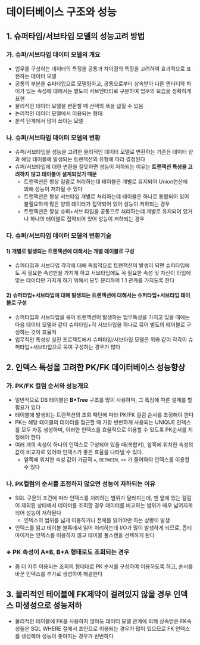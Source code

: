 데이터베이스 구조와 성능
========

## 1. 슈퍼타입/서브타입 모델의 성능고려 방법

### 가. 슈퍼/서브타입 데이터 모델의 개요

- 업무를 구성하는 데이터의 특징을 공통과 차이점의 특징을 고려하여 효과적으로 표현하는 데이터 모델
- 공통의 부분을 슈퍼타입으로 모델링하고, 공통으로부터 상속받아 다른 엔터티와 차이가 있는 속성에 대해서는 별도의 서브엔터티로 구분하여 업무의 모습을 정확하게 표현
- 물리적인 데이터 모델을 변환할 때 선택의 폭을 넓힐 수 있음
- 논리적인 데이터 모델에서 이용되는 형태
- 분석 단계에서 많이 쓰이는 모델


### 나. 슈퍼/서브타입 데이터 모델의 변환

- 슈퍼/서브타입을 성능을 고려한 물리적인 데이터 모델로 변환하는 기준은 데이터 양과 해당 테이블에 발생되는 트랜잭션의 유형에 따라 결정된다
- 슈퍼/서브타입에 대한 변환을 잘못하면 성능이 저하되는 이유는 **트랜잭션 특성을 고려하지 않고 테이블이 설계되었기 때문**
    - 트랜잭션은 항상 일괄로 처리하는데 테이블은 개별로 유지되어 Union연산에 의해 성능이 저하될 수 있다
    - 트랜잭션은 항상 서브타입 개별로 처리하는데 테이블은 하나로 통합되어 있어 불필요하게 많은 양의 데이터가 집약되어 있어 성능이 저하되는 경우
    - 트랜잭션은 항상 슈퍼+서브 타입을 공통으로 처리하는데 개별로 유지되어 있거나 하나의 테이블로 집약되어 있어 성능이 저하되는 경우

### 다. 슈퍼/서브타입 데이터 모델의 변환기술

#### 1) 개별로 발생되는 트랜잭션에 대해서는 개별 테이블로 구성
- 슈퍼타입과 서브타입 각각에 대해 독립적으로 트랜잭션이 발생이 되면 슈퍼타입에도 꼭 필요한 속성만을 가지게 하고 서브타입에도 꼭 필요한 속성 및 자신이 타입에 맞는 데이터만 가지게 하기 위해서 모두 분리하여 1:1 관계를 가지도록 한다

#### 2) 슈퍼타입+서브타입에 대해 발생되는 트랜잭션에 대해서는 슈퍼타입+서브타입 테이블로 구성
- 슈퍼타입과 서브타입을 묶어 트랜잭션이 발생하는 업무특성을 가지고 있을 때에는 다음 데이터 모델과 같이 슈퍼타입+각 서브타입을 하나로 묶어 별도의 테이블로 구성하는 것이 효율적
- 업무적인 특성상 실전 프로젝트에서 슈퍼타입/서브타입 모델은 위와 같이 각각이 슈퍼타입+서브타입으로 묶여 구성하는 경우가 많다


## 2. 인덱스 특성을 고려한 PK/FK 데이터베이스 성능향상

### 가. PK/FK 컬럼 순서와 성능개요

- 일반적으로 DB 테이블은 **B*Tree** 구조를 많이 사용하며, 그 특징에 따른 설계를 할 필요가 있다
- 테이블에 발생되는 트랜잭션의 조회 패턴에 따라 PK/FK 컬럼 순서를 조정해야 한다
- PK는 해당 테이블의 데이터를 접근할 때 가장 빈번하게 사용되는 UNIQUE 인덱스를 모두 자동 생성하며, 이러한 인덱스를 효율적으로 이용할 수 있도록 PK순서를 지정해야 한다
- 여러 개의 속성이 하나의 인덱스로 구성되어 있을 때(복합키), 앞쪽에 위치한 속성의 값이 비교자로 있어야 인덱스가 좋은 효율을 나타낼 수 있다.
  - 앞쪽에 위치한 속성 값이 가급적 `=`, `BETWEEN`, `<>` 가 들어와야 인덱스를 이용할 수 있다

### 나. PK컬럼의 순서를 조정하지 않으면 성능이 저하되는 이유

- SQL 구문의 조건에 따라 인덱스를 처리하는 범위가 달라지는데, 맨 앞에 있는 컬럼이 제외된 상태에서 데이터를 조회할 경우 데이터를 비교하는 범위가 매우 넓어지게 되어 성능이 저하된다
    - 인덱스의 범위를 넓게 이용하거나 전체를 읽어야만 하는 상황이 발생
- 인덱스를 읽고 테이블 블록에서 읽어 처리하는데 I/O가 많이 발생하게 되므로, 옵티마이저는 인덱스를 이용하지 않고 테이블 풀스캔을 선택하게 된다


### ※ PK 속성이 A+B, B+A 형태로도 조회되는 경우

- 좀 더 자주 이용되는 조회의 형태대로 PK 순서를 구성하여 이용하도록 하고, 순서를 바꾼 인덱스를 추가로 생성하여 해결한다


## 3. 물리적인 테이블에 FK제약이 걸려있지 않을 경우 인덱스 미생성으로 성능저하

- 물리적인 테이블에 FK를 사용하지 않아도 데이터 모델 관계에 의해 상속받은 FK속성들은 SQL WHERE 절에서 조인으로 이용되는 경우가 많이 있으므로 FK 인덱스를 생성해야 성능이 좋아지는 경우가 빈번하다